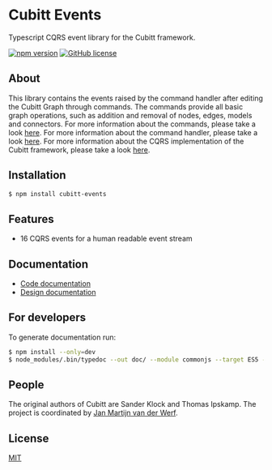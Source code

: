 # Cubitt Events
Typescript CQRS event library for the Cubitt framework.

[![npm version](https://badge.fury.io/js/cubitt-events.svg)](https://badge.fury.io/js/cubitt-events)
[![GitHub license](https://img.shields.io/badge/license-MIT-blue.svg)](https://raw.githubusercontent.com/uu-cubitt/events/master/LICENSE)

## About

This library contains the events raised by the command handler after editing the Cubitt Graph through commands.
The commands provide all basic graph operations, such as addition and removal of nodes, edges, models and connectors.
For more information about the commands, please take a look [here](https://uu-cubitt.github.io/commands/).
For more information about the command handler, please take a look [here](https://uu-cubitt.github.io/command-handler/).
For more information about the CQRS implementation of the Cubitt framework, please take a look [here](https://uu-cubitt.github.io/).

## Installation

```bash
$ npm install cubitt-events
```

## Features

* 16 CQRS events for a human readable event stream

## Documentation

* [Code documentation](https://uu-cubitt.github.io/events/)
* [Design documentation](https://uu-cubitt.github.io/events/design/)

## For developers

To generate documentation run:
```bash
$ npm install --only=dev
$ node_modules/.bin/typedoc --out doc/ --module commonjs --target ES5 --mode file src/
```

## People

The original authors of Cubitt are Sander Klock and Thomas Ipskamp. The project is coordinated by [Jan Martijn van der Werf](http://www.uu.nl/staff/JMEMvanderWerf).

## License

[MIT](LICENSE)
